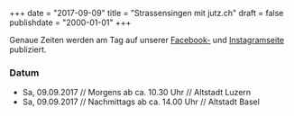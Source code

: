 ﻿+++
date = "2017-09-09"
title = "Strassensingen mit jutz.ch"
draft = false
publishdate = "2000-01-01"
+++

Genaue Zeiten werden am Tag auf unserer [Facebook-](https://de-de.facebook.com/jutzch/) und [Instagramseite](https://www.instagram.com/jutz.ch/) publiziert.

### Datum

* Sa, 09.09.2017 // Morgens ab ca. 10.30 Uhr // Altstadt Luzern
* Sa, 09.09.2017 // Nachmittags ab ca. 14.00 Uhr // Altstadt Basel
